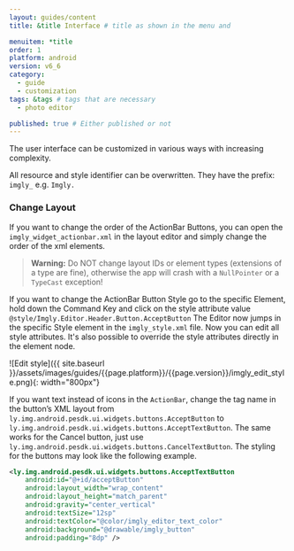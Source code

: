 ```yaml
---
layout: guides/content
title: &title Interface # title as shown in the menu and

menuitem: *title
order: 1
platform: android
version: v6_6
category:
  - guide
  - customization
tags: &tags # tags that are necessary
  - photo editor

published: true # Either published or not
---
```


The user interface can be customized in various ways with increasing complexity.

​All resource and style identifier can be overwritten. They have the prefix: `imgly_` e.g. `Imgly.`
​

### Change Layout

If you want to change the order of the ActionBar Buttons, you can open the `imgly_widget_actionbar.xml` in the layout editor and simply change the order of the xml elements.

> __Warning:__ Do NOT change layout IDs or element types (extensions of a type are fine), otherwise the app will crash with a `NullPointer` or a `TypeCast` exception!

If you want to change the ActionBar Button Style go to the specific Element, hold down the Command Key and click on the style attribute value `@style/Imgly.Editor.Header.Button.AcceptButton`
The Editor now jumps in the specific Style element in the `imgly_style.xml` file.
Now you can edit all style attributes. It's also possible to override the style attributes directly in the element node.

![Edit style]({{ site.baseurl }}/assets/images/guides/{{page.platform}}/{{page.version}}/imgly_edit_style.png){: width="800px"}

If you want text instead of icons in the `ActionBar`, change the tag name in the button’s XML layout from `ly.img.android.pesdk.ui.widgets.buttons.AcceptButton` to `ly.img.android.pesdk.ui.widgets.buttons.AcceptTextButton`. The same works for the Cancel button, just use `ly.img.android.pesdk.ui.widgets.buttons.CancelTextButton`.
The styling for the buttons may look like the following example.

```xml
<ly.img.android.pesdk.ui.widgets.buttons.AcceptTextButton
    android:id="@+id/acceptButton"
    android:layout_width="wrap_content"
    android:layout_height="match_parent"
    android:gravity="center_vertical"
    android:textSize="12sp"
    android:textColor="@color/imgly_editor_text_color"
    android:background="@drawable/imgly_button"
    android:padding="8dp" />
```
